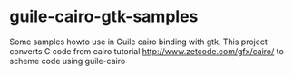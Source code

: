 # guile-cairo-gtk-samples
Some samples howto use in Guile cairo binding with gtk.
This project converts C code from cairo tutorial http://www.zetcode.com/gfx/cairo/
to scheme code using guile-cairo
